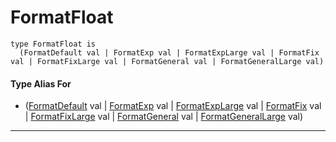 # FormatFloat

```pony
type FormatFloat is
  (FormatDefault val | FormatExp val | FormatExpLarge val | FormatFix val | FormatFixLarge val | FormatGeneral val | FormatGeneralLarge val)
```

#### Type Alias For

* ([FormatDefault](format-FormatDefault) val | [FormatExp](format-FormatExp) val | [FormatExpLarge](format-FormatExpLarge) val | [FormatFix](format-FormatFix) val | [FormatFixLarge](format-FormatFixLarge) val | [FormatGeneral](format-FormatGeneral) val | [FormatGeneralLarge](format-FormatGeneralLarge) val)

---

